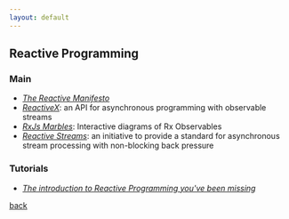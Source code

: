 ```yaml
---
layout: default
---
```


## Reactive Programming

### Main

* _[The Reactive Manifesto](https://www.reactivemanifesto.org/)_
* _[ReactiveX](http://reactivex.io/)_: an API for asynchronous programming
with observable streams
* _[RxJs Marbles](http://rxmarbles.com/)_: Interactive diagrams of Rx Observables
* _[Reactive Streams](http://www.reactive-streams.org/)_: an initiative to provide a standard for asynchronous stream processing with non-blocking back pressure

### Tutorials

* _[The introduction to Reactive Programming you've been missing](https://gist.github.com/staltz/868e7e9bc2a7b8c1f754)_

[back](../)
